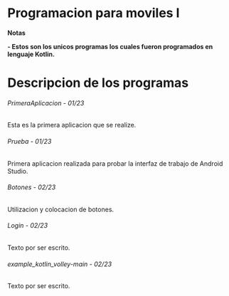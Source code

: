 # Programacion para moviles I

<!----Notas---->
**Notas**

**- Estos son los unicos programas los cuales fueron programados en lenguaje Kotlin.**
<!----Separador de las notas---->

<!----Directorio con descripcion de los programas---->
# Descripcion de los programas
###### PrimeraAplicacion - 01/23
Esta es la primera aplicacion que se realize.

<!----Separador---->

###### Prueba - 01/23
Primera aplicacion realizada para probar la interfaz de trabajo de Android Studio.

<!----Separador---->

###### Botones - 02/23
Utilizacion y colocacion de botones.

<!----Separador---->

###### Login - 02/23
Texto por ser escrito.

<!----Separador---->

###### example_kotlin_volley-main - 02/23
Texto por ser escrito.

<!----Separador del directorio con descripcion de los programas---->
